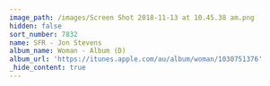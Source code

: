 ```yaml
---
image_path: /images/Screen Shot 2018-11-13 at 10.45.38 am.png
hidden: false
sort_number: 7832
name: SFR - Jon Stevens
album_name: Woman - Album (D)
album_url: 'https://itunes.apple.com/au/album/woman/1030751376'
_hide_content: true
---
```


